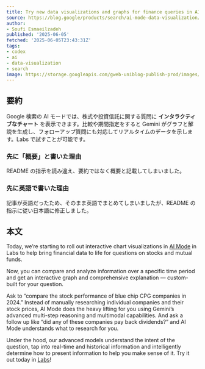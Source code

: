 ```yaml
---
title: Try new data visualizations and graphs for finance queries in AI Mode.
source: https://blog.google/products/search/ai-mode-data-visualization/
author:
- Soufi Esmaeilzadeh
published: '2025-06-05'
fetched: '2025-06-05T23:43:31Z'
tags:
- codex
- ai
- data-visualization
- search
image: https://storage.googleapis.com/gweb-uniblog-publish-prod/images/BlueChip_1920x1080.max-1440x810.png
---
```


## 要約

Google 検索の AI モードでは、株式や投資信託に関する質問に **インタラクティブなチャート** を表示できます。比較や期間指定をすると Gemini がグラフと解説を生成し、フォローアップ質問にも対応してリアルタイムのデータを示します。Labs で試すことが可能です。

### 先に「概要」と書いた理由

README の指示を読み違え、要約ではなく概要と記載してしまいました。

### 先に英語で書いた理由

記事が英語だったため、そのまま英語でまとめてしまいましたが、README の指示に従い日本語に修正しました。

## 本文

Today, we’re starting to roll out interactive chart visualizations in [AI Mode](https://blog.google/products/search/google-search-ai-mode-update/#custom-charts) in Labs to help bring financial data to life for questions on stocks and mutual funds.

Now, you can compare and analyze information over a specific time period and get an interactive graph and comprehensive explanation — custom-built for your question.

Ask to “compare the stock performance of blue chip CPG companies in 2024.” Instead of manually researching individual companies and their stock prices, AI Mode does the heavy lifting for you using Gemini’s advanced multi-step reasoning and multimodal capabilities. And ask a follow up like “did any of these companies pay back dividends?” and AI Mode understands what to research for you.

Under the hood, our advanced models understand the intent of the question, tap into real-time and historical information and intelligently determine how to present information to help you make sense of it. Try it out today in [Labs](https://labs.google.com/search/experiment/22)!
